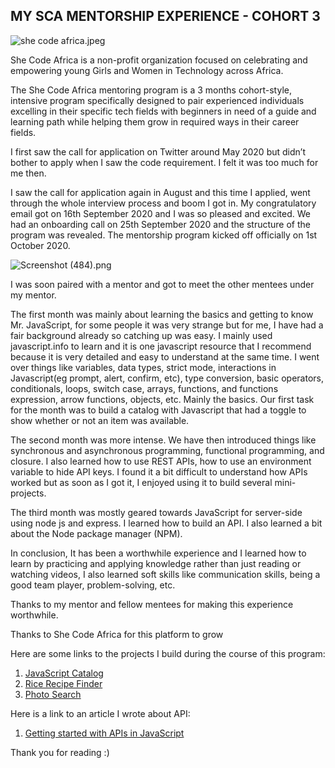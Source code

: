 ## MY SCA MENTORSHIP EXPERIENCE - COHORT 3


![she code africa.jpeg](https://cdn.hashnode.com/res/hashnode/image/upload/v1608569548867/MmPIukNZ6.jpeg)

She Code Africa is a non-profit organization focused on celebrating and empowering young Girls and Women in Technology across Africa.

The She Code Africa mentoring program is a 3 months cohort-style, intensive program specifically designed to pair experienced individuals excelling in their specific tech fields with beginners in need of a guide and learning path while helping them grow in required ways in their career fields.

I first saw the call for application on Twitter around May 2020 but didn’t bother to apply when I saw the code requirement. I felt it was too much for me then.

I saw the call for application again in August and this time I applied, went through the whole interview process and boom I got in. My congratulatory email got on 16th September 2020 and I was so pleased and excited. We had an onboarding call on 25th  September 2020 and the structure of the program was revealed. The mentorship program kicked off officially on 1st October 2020.

![Screenshot (484).png](https://cdn.hashnode.com/res/hashnode/image/upload/v1608569921549/w-3Kbna-m.png)

I was soon paired with a mentor and got to meet the other mentees under my mentor. 

The first month was mainly about learning the basics and getting to know Mr.  JavaScript, for some people it was very strange but for me, I have had a fair background already so catching up was easy. I mainly used javascript.info to learn and it is one javascript resource that I recommend because it is very detailed and easy to understand at the same time.  I went over things like variables, data types, strict mode, interactions in Javascript(eg prompt, alert, confirm, etc), type conversion, basic operators, conditionals, loops, switch case, arrays, functions, and functions expression, arrow functions, objects, etc. Mainly the basics. Our first task for the month was to build a catalog with Javascript that had a toggle to show whether or not an item was available.

The second month was more intense. We have then introduced things like synchronous and asynchronous programming, functional programming, and closure. I also learned how to use REST APIs, how to use an environment variable to hide API keys. I found it a bit difficult to understand how APIs worked but as soon as I got it, I enjoyed using it to build several mini-projects.

The third month was mostly geared towards JavaScript for server-side using node js and express. I learned how to build an API. I also learned a bit about the Node package manager (NPM).

In conclusion, It has been a worthwhile experience and I learned how to learn by practicing and applying knowledge rather than just reading or watching videos, I also learned soft skills like communication skills, being a good team player, problem-solving, etc.

Thanks to my mentor and fellow mentees for making this experience worthwhile.

Thanks to She Code Africa for this platform to grow

Here are some links to the projects I build during the course of this program:
1.  [JavaScript Catalog](https://glory-praise-sca-assessment-1.netlify.app/) 
2.  [Rice Recipe Finder](https://sca-assessment-2-giipee.netlify.app/) 
3.  [Photo Search](https://photosearch.netlify.app/)  

Here is a link to an article I wrote about API:
1.  [Getting started with APIs in JavaScript](https://glorypraise.hashnode.dev/getting-started-with-apis-in-javascript-ckiytlk54010re5s1fc8c6hwe) 

Thank you for reading :)

 


